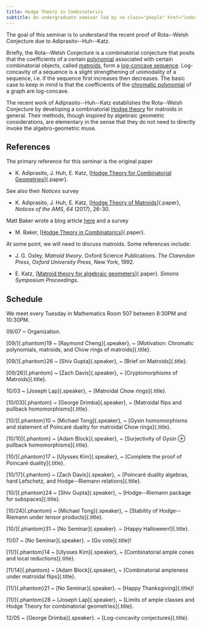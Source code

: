 ```yaml
---
title: Hodge Theory in Combinatorics
subtitle: An undergraduate seminar led by <a class="people" href="index.html">Raymond Cheng</a> during the fall of 2017.
---
```


The goal of this seminar is to understand the recent proof of Rota--Welsh
Conjecture due to Adiprasito--Huh--Katz.

Briefly, the Rota--Welsh Conjecture is a combinatorial conjecture that posits
that the coefficients of a certain
[polynomial](https://en.wikipedia.org/wiki/Matroid#Characteristic_polynomial)
associated with certain combinatorial objects, called
[matroids](https://en.wikipedia.org/wiki/Matroid),
form a
[log-concave sequence](https://en.wikipedia.org/wiki/Logarithmically_concave_sequence).
Log-concavity of a sequence is a slight strengthening of unimodality of a
sequence, i.e. if the sequence first increases then decreases. The basic case to
keep in mind is that the coefficients of the
[chromatic polynomial](https://en.wikipedia.org/wiki/Chromatic_polynomial)
of a graph are log-concave.

The recent work of Adiprasito--Huh--Katz establishes the Rota--Welsh Conjecture
by developing a combinatorial
[Hodge theory](https://en.wikipedia.org/wiki/Hodge_theory#Hodge_theory_for_complex_projective_varieties)
for matroids in general. Their methods, though inspired by algebraic geometric
considerations, are elementary in the sense that they do not need to directly
invoke the algebro-geometric muse.

## References
The primary reference for this seminar is the original paper

 - K. Adiprasito, J. Huh, E. Katz,
  [[Hodge Theory for Combinatorial Geometries][AHK]]{.paper}.

See also their _Notices_ survey

 - K. Adiprasito, J. Huh, E. Katz,
 [[Hodge Theory of Matroids](http://www.ams.org/journals/notices/201701/rnoti-p26.pdf)]{.paper},
 _Notices of the AMS_, *64* (2017), 26-30.

Matt Baker wrote a blog article
[here](https://mattbaker.blog/2015/12/14/hodge-theory-in-combinatorics/)
and a survey

 - M. Baker,
 [[Hodge Theory in Combinatorics](https://arxiv.org/abs/1705.07960)]{.paper}.

At some point, we will need to discuss matroids. Some references include:

 - J. G. Oxley,
 _Matroid theory_.
 Oxford Science Publications.
 _The Clarendon Press, Oxford University Press_, New York, 1992.

 - E. Katz,
 [[Matroid theory for algebraic geometers](https://arxiv.org/abs/1409.3503)]{.paper}.
 _Simons Symposium Proceedings_.

## Schedule

We meet every Tuesday in Mathematics Room 507 between 8:30PM and 10:30PM.

09/07
  ~ Organization.

[09/]{.phantom}19
  ~ [Raymond Cheng]{.speaker},
  ~ [Motivation: Chromatic polynomials, matroids, and Chow rings of matroids]{.title}.

[09/]{.phantom}26
  ~ [Shiv Gupta]{.speaker},
  ~ [Brief on Matroids]{.title}.

[09/26]{.phantom}
  ~ [Zach Davis]{.speaker},
  ~ [Cryptomorphisms of Matroids]{.title}.

10/03
  ~ [Joseph Lap]{.speaker},
  ~ [Matroidal Chow rings]{.title}.

[10/03]{.phantom}
  ~ [George Drimba]{.speaker},
  ~ [Matroidal flips and pullback homomorphisms]{.title}.

[10/]{.phantom}10
  ~ [Michael Tong]{.speaker},
  ~ [Gysin homomorphisms and statement of Poincaré duality for matroidal Chow rings]{.title}.

[10/10]{.phantom}
  ~ [Adam Block]{.speaker},
  ~ [Surjectivity of Gysin ⊕ pullback homomorphisms]{.title}.

[10/]{.phantom}17
  ~ [Ulysses Kim]{.speaker},
  ~ [Complete the proof of Poincaré duality]{.title}.

[10/17]{.phantom}
  ~ [Zach Davis]{.speaker},
  ~ [Poincaré duality algebras, hard Lefschetz, and Hodge--Riemann relations]{.title}.

[10/]{.phantom}24
  ~ [Shiv Gupta]{.speaker},
  ~ [Hodge--Riemann package for subspaces]{.title}.

[10/24]{.phantom}
  ~ [Michael Tong]{.speaker},
  ~ [Stability of Hodge--Riemann under tensor products]{.title}.

[10/]{.phantom}31
  ~ [No Seminar]{.speaker}.
  ~ [Happy Halloween!]{.title}.

11/07
  ~ [No Seminar]{.speaker}.
  ~ [Go vote]{.title}!

[11/]{.phantom}14
  ~ [Ulysses Kim]{.speaker},
  ~ [Combinatorial ample cones and local reductions]{.title}.

[11/14]{.phantom}
  ~ [Adam Block]{.speaker},
  ~ [Combinatorial ampleness under matroidal flips]{.title}.

[11/]{.phantom}21
  ~ [No Seminar]{.speaker}.
  ~ [Happy Thanksgiving]{.title}!

[11/]{.phantom}28
  ~ [Joseph Lap]{.speaker},
  ~ [Limits of ample classes and Hodge Theory for combinatorial geometries]{.title}.

12/05
  ~ [George Drimba]{.speaker}.
  ~ [Log-concavity conjectures]{.title}.

[AHK]: <https://arxiv.org/abs/1511.02888>
